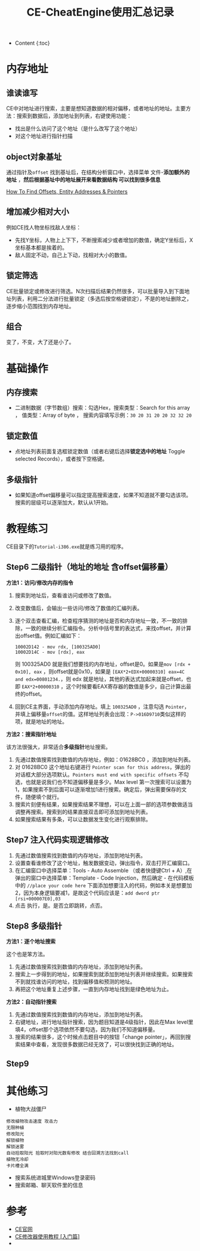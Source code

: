 ﻿---
layout:		post
category:	"sec"
title:		"CE-CheatEngine使用汇总记录"

tags:		[]
---
- Content
{:toc}
# 内存地址

## 谁读谁写

CE中对地址进行搜索，主要是想知道数据的相对偏移，或者地址的地址。主要方法：搜索到数据后，添加地址到列表，右键使用功能：

- 找出是什么访问了这个地址（是什么改写了这个地址）
- 对这个地址进行指针扫描



## object对象基址

通过指针及`offset` 找到基址后，在结构分析窗口中，选择菜单 文件-**添加额外的地址** ，**然后根据基址中的地址展开来看数据结构 可以找到很多信息**

[How To Find Offsets, Entity Addresses & Pointers](https://www.youtube.com/watch?v=YaFlh2pIKAg) 



## 增加减少相对大小

例如CE找人物坐标找敌人坐标：

- 先找Y坐标，人物上上下下，不断搜索减少或者增加的数值，确定Y坐标后，X坐标基本都是挨着的。
- 敌人固定不动，自己上下动，找相对大小的数值。



## 锁定筛选

CE批量锁定或修改进行筛选。N次扫描后结果仍然很多，可以批量导入到下面地址列表，利用二分法进行批量锁定（多选后按空格键锁定），不是的地址删除之，逐步缩小范围找到内存地址。

## 组合

变了，不变，大了还是小了。

# 基础操作

## 内存搜索

- 二进制数据（字节数组）搜索：勾选Hex，搜索类型：Search for this array ， 值类型：Array of byte ， 搜索内容填写示例：`30 20 31 20 20 32 32 20 `

## 锁定数值

- 点地址列表前面复选框锁定数值（或者右键后选择**锁定选中的地址** Toggle selected Records），或者按下空格键。

## 多级指针

- 如果知道offset偏移量可以指定提高搜索速度，如果不知道就不要勾选该项。搜索的层级可以逐渐加大，默认从1开始。

# 教程练习

CE目录下的`Tutorial-i386.exe`就是练习用的程序。



## Step6 二级指针（地址的地址 含offset偏移量）

**方法1：访问/修改内存的指令**

1. 搜索到地址后，查看谁访问或修改了数值。

2. 改变数值后，会输出一些访问/修改了数值的汇编列表。

3. 逐个双击查看汇编，检查程序猜测的地址是否和内存地址一致，不一致的排除，一致的继续分析汇编指令。分析中括号里的表达式，来找offset，并计算出offset值。例如汇编如下：

   ```assembly
   10002D142 - mov rdx, [100325AD0]
   10002D14C - mov [rdx], eax
   ```

   则 100325AD0 就是我们想要找的内存地址，offset是0。如果是`mov [rdx + 0x10], eax` ，则offset就是0x10，如果是 `[EAX*2+EDX+00000310] eax=4C and edx=00801234.`，则 edx 就是地址，其他的表达式加起来就是offset，也即 `EAX*2+00000310` ，这个时候要看EAX寄存器的数值是多少，自己计算出最终的offset。

4. 回到CE主界面，手动添加内存地址。填上 `100325AD0`  ，注意勾选 `Pointer`，并填上偏移量`offset`的值。这样地址列表会出现：`P->016D9710`类似这样的项，就是地址的地址。



**方法2：搜索指针地址**

该方法很强大，非常适合**多级指针**地址搜索。

1. 先通过数值搜索找到数值的内存地址，例如：01628BC0 ，添加到地址列表。
2. 对 01628BC0 这个地址右键进行 `Pointer scan for this address`，弹出的对话框大部分选项默认。`Pointers must end with specific offsets` 不勾选，也就是说我们也不知道偏移量是多少。Max level 第一次搜索可以设置为1，如果搜索不到后面可以逐渐增加1进行搜索。确定后，弹出需要保存的文件，随便填个就行。
3. 搜索片刻便有结果，如果搜索结果不理想，可以在上面一部的选项参数做适当调整再搜索。搜索到的结果直接双击即可添加到地址列表。
4. 如果搜索结果有多条，可以让数据发生变化进行观察排除。



## Step7 注入代码实现逻辑修改

1. 先通过数值搜索找到数值的内存地址，添加到地址列表。
2. 设置查看谁修改了这个地址，触发数据变动，弹出指令，双击打开汇编窗口。
3. 在汇编窗口中选择菜单：Tools - Auto Assemble （或者快捷键Ctrl + A）,在弹出的窗口中选择菜单：Template - Code Injection，然后确定 - 在代码模板中的 `//place your code here` 下面添加想要注入的代码，例如本关是想要加2，因为本身逻辑要减1，是故这个代码应该是：`add dword ptr [rsi+000007E0],03`
4. 点击 执行，是。是否立即跳转，点否。



## Step8 多级指针

**方法1：逐个地址搜索**

这个也是笨方法。

1. 先通过数值搜索找到数值的内存地址，添加到地址列表。
2. 搜索上一步得到的地址，如果搜索到就添加到地址列表并继续搜索。如果搜索不到就找谁访问的地址，找到偏移值和预测的地址。
3. 再把这个地址重复上述步骤，一直到内存地址找到是绿色地址为止。

**方法2：自动指针搜索**

1. 先通过数值搜索找到数值的内存地址，添加到地址列表。
2. 右键地址，进行地址指针搜索，因为题目知道是4级指针，因此在Max level里填4，offset那个选项依然不要勾选，因为我们不知道偏移量。
3. 搜索的结果很多，这个时候点击题目中的按钮「change pointer」，再回到搜索结果中查看，发现很多数据已经无效了，可以很快找到正确的地址。



## Step9 





# 其他练习

- 植物大战僵尸

```
修改植物攻击速度 攻击力
无限种植
修改阳光
解锁植物
解锁迷雾
自动拾取阳光 拾取时对阳光数有修改 结合回溯方法找到call
植物无冷却
卡片槽全满
```

- 搜索系统进城里Windows登录密码
- 搜索邮箱、聊天软件里的信息

# 参考

- [CE官网](https://www.cheatengine.org/)
- [CE修改器使用教程 [入门篇]](https://www.cnblogs.com/LyShark/p/10799926.html)
- 
